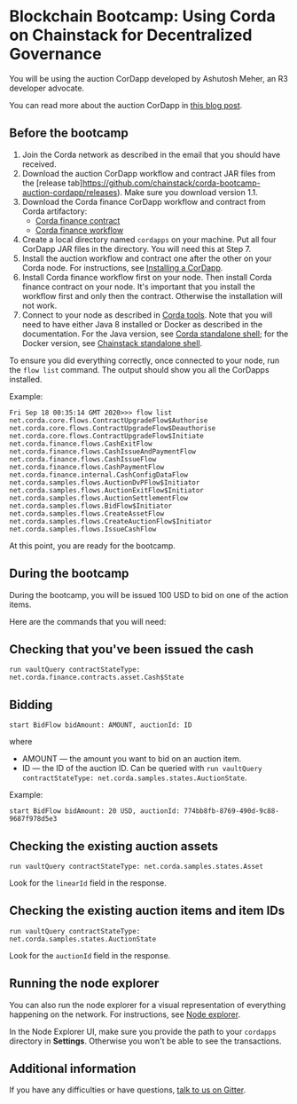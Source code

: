 # Blockchain Bootcamp: Using Corda on Chainstack for Decentralized Governance

You will be using the auction CorDapp developed by Ashutosh Meher, an R3 developer advocate.

You can read more about the auction CorDapp in [this blog post](https://www.corda.net/blog/creating-a-sample-auction-house-cordapp-from-scratch-part1/).

## Before the bootcamp

1. Join the Corda network as described in the email that you should have received.
1. Download the auction CorDapp workflow and contract JAR files from the [release tab]https://github.com/chainstack/corda-bootcamp-auction-cordapp/releases). Make sure you download version 1.1.
1. Download the Corda finance CorDapp workflow and contract from Corda artifactory:
	* [Corda finance contract](https://software.r3.com/artifactory/corda-releases/net/corda/corda-finance-contracts/4.5-RC05/corda-finance-contracts-4.5-RC05.jar)
	* [Corda finance workflow](https://software.r3.com/artifactory/corda-releases/net/corda/corda-finance-workflows/4.5-RC05/corda-finance-workflows-4.5-RC05.jar)
1. Create a local directory named `cordapps` on your machine. Put all four CorDapp JAR files in the directory. You will need this at Step 7.
1. Install the auction workflow and contract one after the other on your Corda node. For instructions, see [Installing a CorDapp](https://docs.chainstack.com/operations/corda/installing-a-cordapp).
1. Install Corda finance workflow first on your node. Then install Corda finance contract on your node. It's important that you install the workflow first and only then the contract. Otherwise the installation will not work.
1. Connect to your node as described in [Corda tools](https://docs.chainstack.com/operations/corda/tools). Note that you will need to have either Java 8 installed or Docker as described in the documentation. For the Java version, see [Corda standalone shell](https://docs.chainstack.com/operations/corda/tools#corda-standalone-shell); for the Docker version, see [Chainstack standalone shell](https://docs.chainstack.com/operations/corda/tools#chainstack-standalone-shell).

To ensure you did everything correctly, once connected to your node, run the `flow list` command. The output should show you all the CorDapps installed.

Example:

```
Fri Sep 18 00:35:14 GMT 2020>>> flow list
net.corda.core.flows.ContractUpgradeFlow$Authorise
net.corda.core.flows.ContractUpgradeFlow$Deauthorise
net.corda.core.flows.ContractUpgradeFlow$Initiate
net.corda.finance.flows.CashExitFlow
net.corda.finance.flows.CashIssueAndPaymentFlow
net.corda.finance.flows.CashIssueFlow
net.corda.finance.flows.CashPaymentFlow
net.corda.finance.internal.CashConfigDataFlow
net.corda.samples.flows.AuctionDvPFlow$Initiator
net.corda.samples.flows.AuctionExitFlow$Initiator
net.corda.samples.flows.AuctionSettlementFlow
net.corda.samples.flows.BidFlow$Initiator
net.corda.samples.flows.CreateAssetFlow
net.corda.samples.flows.CreateAuctionFlow$Initiator
net.corda.samples.flows.IssueCashFlow
```

At this point, you are ready for the bootcamp.

## During the bootcamp

During the bootcamp, you will be issued 100 USD to bid on one of the action items.

Here are the commands that you will need:

## Checking that you've been issued the cash

```
run vaultQuery contractStateType: net.corda.finance.contracts.asset.Cash$State
```

## Bidding

```
start BidFlow bidAmount: AMOUNT, auctionId: ID
```

where

* AMOUNT — the amount you want to bid on an auction item.
* ID — the ID of the auction ID. Can be queried with `run vaultQuery contractStateType: net.corda.samples.states.AuctionState`.

Example:

```
start BidFlow bidAmount: 20 USD, auctionId: 774bb8fb-8769-490d-9c88-9687f978d5e3
```

## Checking the existing auction assets

```
run vaultQuery contractStateType: net.corda.samples.states.Asset
```
Look for the `linearId` field in the response.

## Checking the existing auction items and item IDs

```
run vaultQuery contractStateType: net.corda.samples.states.AuctionState
```

Look for the `auctionId` field in the response.

## Running the node explorer

You can also run the node explorer for a visual representation of everything happening on the network. For instructions, see [Node explorer](https://docs.chainstack.com/operations/corda/node-explorer).

In the Node Explorer UI, make sure you provide the path to your `cordapps` directory in **Settings**. Otherwise you won't be able to see the transactions.

## Additional information

If you have any difficulties or have questions, [talk to us on Gitter](https://gitter.im/chainstack/corda-bootcamp).
